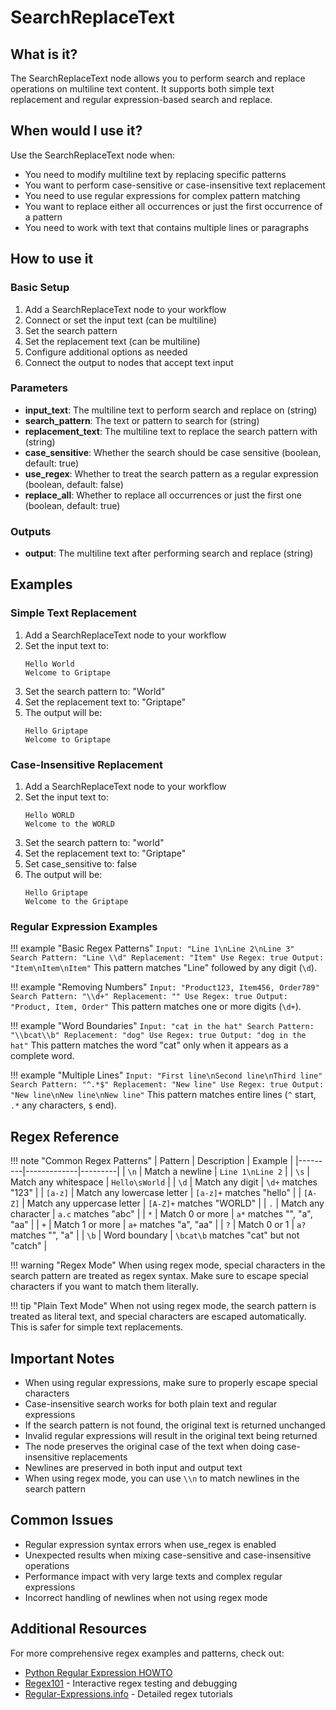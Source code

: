 # SearchReplaceText

## What is it?

The SearchReplaceText node allows you to perform search and replace operations on multiline text content. It supports both simple text replacement and regular expression-based search and replace.

## When would I use it?

Use the SearchReplaceText node when:

- You need to modify multiline text by replacing specific patterns
- You want to perform case-sensitive or case-insensitive text replacement
- You need to use regular expressions for complex pattern matching
- You want to replace either all occurrences or just the first occurrence of a pattern
- You need to work with text that contains multiple lines or paragraphs

## How to use it

### Basic Setup

1. Add a SearchReplaceText node to your workflow
2. Connect or set the input text (can be multiline)
3. Set the search pattern
4. Set the replacement text (can be multiline)
5. Configure additional options as needed
6. Connect the output to nodes that accept text input

### Parameters

- **input_text**: The multiline text to perform search and replace on (string)
- **search_pattern**: The text or pattern to search for (string)
- **replacement_text**: The multiline text to replace the search pattern with (string)
- **case_sensitive**: Whether the search should be case sensitive (boolean, default: true)
- **use_regex**: Whether to treat the search pattern as a regular expression (boolean, default: false)
- **replace_all**: Whether to replace all occurrences or just the first one (boolean, default: true)

### Outputs

- **output**: The multiline text after performing search and replace (string)

## Examples

### Simple Text Replacement

1. Add a SearchReplaceText node to your workflow
2. Set the input text to:
   ```
   Hello World
   Welcome to Griptape
   ```
3. Set the search pattern to: "World"
4. Set the replacement text to: "Griptape"
5. The output will be:
   ```
   Hello Griptape
   Welcome to Griptape
   ```

### Case-Insensitive Replacement

1. Add a SearchReplaceText node to your workflow
2. Set the input text to:
   ```
   Hello WORLD
   Welcome to the WORLD
   ```
3. Set the search pattern to: "world"
4. Set the replacement text to: "Griptape"
5. Set case_sensitive to: false
6. The output will be:
   ```
   Hello Griptape
   Welcome to the Griptape
   ```

### Regular Expression Examples

!!! example "Basic Regex Patterns"
    ```
    Input: "Line 1\nLine 2\nLine 3"
    Search Pattern: "Line \\d"
    Replacement: "Item"
    Use Regex: true
    Output: "Item\nItem\nItem"
    ```
    This pattern matches "Line" followed by any digit (`\d`).

!!! example "Removing Numbers"
    ```
    Input: "Product123, Item456, Order789"
    Search Pattern: "\\d+"
    Replacement: ""
    Use Regex: true
    Output: "Product, Item, Order"
    ```
    This pattern matches one or more digits (`\d+`).

!!! example "Word Boundaries"
    ```
    Input: "cat in the hat"
    Search Pattern: "\\bcat\\b"
    Replacement: "dog"
    Use Regex: true
    Output: "dog in the hat"
    ```
    This pattern matches the word "cat" only when it appears as a complete word.

!!! example "Multiple Lines"
    ```
    Input: "First line\nSecond line\nThird line"
    Search Pattern: "^.*$"
    Replacement: "New line"
    Use Regex: true
    Output: "New line\nNew line\nNew line"
    ```
    This pattern matches entire lines (`^` start, `.*` any characters, `$` end).

## Regex Reference

!!! note "Common Regex Patterns"
    | Pattern | Description | Example |
    |---------|-------------|---------|
    | `\n` | Match a newline | `Line 1\nLine 2` |
    | `\s` | Match any whitespace | `Hello\sWorld` |
    | `\d` | Match any digit | `\d+` matches "123" |
    | `[a-z]` | Match any lowercase letter | `[a-z]+` matches "hello" |
    | `[A-Z]` | Match any uppercase letter | `[A-Z]+` matches "WORLD" |
    | `.` | Match any character | `a.c` matches "abc" |
    | `*` | Match 0 or more | `a*` matches "", "a", "aa" |
    | `+` | Match 1 or more | `a+` matches "a", "aa" |
    | `?` | Match 0 or 1 | `a?` matches "", "a" |
    | `\b` | Word boundary | `\bcat\b` matches "cat" but not "catch" |

!!! warning "Regex Mode"
    When using regex mode, special characters in the search pattern are treated as regex syntax. Make sure to escape special characters if you want to match them literally.

!!! tip "Plain Text Mode"
    When not using regex mode, the search pattern is treated as literal text, and special characters are escaped automatically. This is safer for simple text replacements.

## Important Notes

- When using regular expressions, make sure to properly escape special characters
- Case-insensitive search works for both plain text and regular expressions
- If the search pattern is not found, the original text is returned unchanged
- Invalid regular expressions will result in the original text being returned
- The node preserves the original case of the text when doing case-insensitive replacements
- Newlines are preserved in both input and output text
- When using regex mode, you can use `\\n` to match newlines in the search pattern

## Common Issues

- Regular expression syntax errors when use_regex is enabled
- Unexpected results when mixing case-sensitive and case-insensitive operations
- Performance impact with very large texts and complex regular expressions
- Incorrect handling of newlines when not using regex mode

## Additional Resources

For more comprehensive regex examples and patterns, check out:

- [Python Regular Expression HOWTO](https://docs.python.org/3/howto/regex.html)
- [Regex101](https://regex101.com/) - Interactive regex testing and debugging
- [Regular-Expressions.info](https://www.regular-expressions.info/) - Detailed regex tutorials 